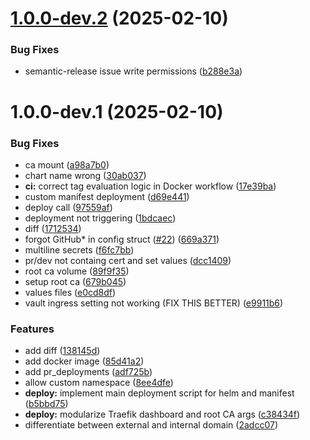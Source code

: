 # [1.0.0-dev.2](https://github.com/JHOFER-Cloud/helm-ci/compare/v1.0.0-dev.1...v1.0.0-dev.2) (2025-02-10)


### Bug Fixes

* semantic-release issue write permissions ([b288e3a](https://github.com/JHOFER-Cloud/helm-ci/commit/b288e3a4b8334523a797efbb425baf3cb646a7e1))

# 1.0.0-dev.1 (2025-02-10)


### Bug Fixes

* ca mount ([a98a7b0](https://github.com/JHOFER-Cloud/helm-ci/commit/a98a7b00d7878e7ba7241e041fff7aad7538526b))
* chart name wrong ([30ab037](https://github.com/JHOFER-Cloud/helm-ci/commit/30ab037260ac7c6a8a5831bbd5f84050f28d9578))
* **ci:** correct tag evaluation logic in Docker workflow ([17e39ba](https://github.com/JHOFER-Cloud/helm-ci/commit/17e39babf48c5fbf77637d306acaf789d29f3d23))
* custom manifest deployment ([d69e441](https://github.com/JHOFER-Cloud/helm-ci/commit/d69e4411c830e674c7ce6689d27b2494f438e962))
* deploy call ([97559af](https://github.com/JHOFER-Cloud/helm-ci/commit/97559af8ad8aea945bcc66df757983edb9ab0490))
* deployment not triggering ([1bdcaec](https://github.com/JHOFER-Cloud/helm-ci/commit/1bdcaecd8f14bb391792c492d53582f86a3e63ae))
* diff ([1712534](https://github.com/JHOFER-Cloud/helm-ci/commit/1712534e5891dca3396224c8760415c461c02703))
* forgot GitHub* in config struct ([#22](https://github.com/JHOFER-Cloud/helm-ci/issues/22)) ([669a371](https://github.com/JHOFER-Cloud/helm-ci/commit/669a371c549f5b2855c58538a9fe5e1c7a22167b))
* multiline secrets ([f6fc7bb](https://github.com/JHOFER-Cloud/helm-ci/commit/f6fc7bb0909fc417d19a24dc0d811d39728bbec7))
* pr/dev not containg cert and set values ([dcc1409](https://github.com/JHOFER-Cloud/helm-ci/commit/dcc1409f499e78da311b54c9bc2b036afa11bcb6))
* root ca volume ([89f9f35](https://github.com/JHOFER-Cloud/helm-ci/commit/89f9f35281d937ae8aa3cdaceb4f491bf312944b))
* setup root ca ([679b045](https://github.com/JHOFER-Cloud/helm-ci/commit/679b0452a87e365d041e69f3c246575fccdfb378))
* values files ([e0cd8df](https://github.com/JHOFER-Cloud/helm-ci/commit/e0cd8df553d156f1a9a6d7bc56504a961e83eb02))
* vault ingress setting not working (FIX THIS BETTER) ([e9911b6](https://github.com/JHOFER-Cloud/helm-ci/commit/e9911b6e6d6676d41227b30acf012692b48ce92b))


### Features

* add diff ([138145d](https://github.com/JHOFER-Cloud/helm-ci/commit/138145d6c24a5a5004bad01b83e711e85af2648f))
* add docker image ([85d41a2](https://github.com/JHOFER-Cloud/helm-ci/commit/85d41a26ed3caba5e46837c21ec0b217a9eebe1b))
* add pr_deployments ([adf725b](https://github.com/JHOFER-Cloud/helm-ci/commit/adf725b817fdc40caa851ea5e256bd6e18d9110e))
* allow custom namespace ([8ee4dfe](https://github.com/JHOFER-Cloud/helm-ci/commit/8ee4dfe0225756b4a084cd3facb087b22489e833))
* **deploy:** implement main deployment script for helm and manifest ([b5bbd75](https://github.com/JHOFER-Cloud/helm-ci/commit/b5bbd75681c0aaf516a0154b62815b10769418c7))
* **deploy:** modularize Traefik dashboard and root CA args ([c38434f](https://github.com/JHOFER-Cloud/helm-ci/commit/c38434f42db21ac21ffe4831643bc7b4eeb6d74b))
* differentiate between external and internal domain ([2adcc07](https://github.com/JHOFER-Cloud/helm-ci/commit/2adcc075f38182f838ed953089972f4da1144a8f))
